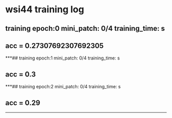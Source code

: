 # wsi44 training log
## training    epoch:0   mini_patch: 0/4   training_time: <built-in function time>s

## acc = 0.27307692307692305
***## training    epoch:1   mini_patch: 0/4   training_time: <built-in function time>s

## acc = 0.3
***## training    epoch:2   mini_patch: 0/4   training_time: <built-in function time>s

## acc = 0.29
***